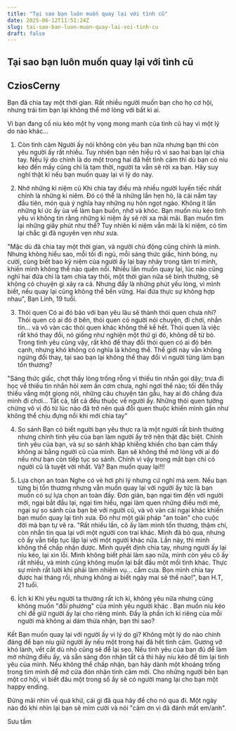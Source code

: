 ```yaml
---
title: "Tại sao bạn luôn muốn quay lại với tình cũ"
date: 2025-06-12T11:51:24Z
slug: tai-sao-ban-luon-muon-quay-lai-voi-tinh-cu
draft: false
---
```


## Tại sao bạn luôn muốn quay lại với tình cũ

## CziosCerny

Bạn đã chia tay một thời gian. Rất nhiều người muốn bạn cho họ cơ hội, nhưng trái tim bạn lại không thể mở lòng với bất kì ai.
 
Vì bạn đang cố níu kéo một hy vọng mong manh của tình cũ hay vì một lý do nào khác...
 
1. Còn tình cảm
Người ấy nói không còn yêu bạn nữa nhưng bạn thì còn yêu người ấy rất nhiều. Tuy nhiên bạn nên hiểu rõ vì sao hai bạn lại chia tay. Nếu lý do chính là do một trong hai đã hết tình cảm thì dù bạn có níu kéo đến mấy cũng chỉ là tạm thời, người ta vẫn sẽ rời xa bạn. Hãy suy nghĩ thật kĩ nếu bạn muốn quay lại vì lý do này.
 
2. Nhớ những kỉ niệm cũ
Khi chia tay điều mà nhiều người luyến tiếc nhất chính là những kỉ niêm. Đó có thể là những lần hẹn hò, là cái nắm tay đầu tiên, món quà ý nghĩa hay những nụ hôn ngọt ngào. Không ít lần những kí ức ấy ùa về làm bạn buồn, nhớ và khóc. Bạn muốn níu kéo tình yêu vì không tin rằng những kỉ niệm ấy sẽ rời xa mãi mãi. Bạn muốn tìm lại những giây phút như thế? Tuy nhiên kỉ niệm vẫn mãi là kỉ niệm, có tìm lại chắc gì đã nguyên vẹn như xưa.
 
"Mặc dù đã chia tay một thời gian, và người chủ động cũng chính là mình. Nhưng không hiểu sao, mỗi tối đi ngủ, mỗi sáng thức giấc, hình bóng, nụ cười, cùng biết bao kỷ niệm của người ấy lại bay nhảy trong tâm trí mình, khiến mình không thể nào quên nổi. Nhiều lần muốn quay lại, lúc nào cũng nghĩ hai đứa chỉ là tạm chia tay thôi, một thời gian nữa sẽ bình thường, sẽ không có chuyện gì xảy ra cả. Nhưng đấy là những phút yếu lòng, vì mình biết, nếu quay lại cũng không thể bền vững. Hai đứa thực sự không hợp nhau", Bạn Linh, 19 tuổi.
 
3. Thói quen
Có ai đó bảo với bạn yêu lâu sẽ thành thói quen chưa nhỉ? Thói quen có ai đó ở bên, thói quen có người nói chuyện, đi chơi, nhắn tin… và vô vàn các thói quen khác không thể kể hết. Thói quen là việc rất khó thay đổi, nó giống như nghiện một thứ gì đó, không dễ từ bỏ. Trong tình yêu cũng vậy, rất khó để thay đổi thói quen có ai đó bên cạnh, nhưng khó không có nghĩa là không thể. Thế giới này vẫn không ngừng đổi thay, tại sao bạn lại không thể thay đổi vì người từng làm bạn tổn thương?
 
"Sáng thức giấc, chợt thấy lòng trống rỗng vì thiếu tin nhắn gọi dậy; trưa đi học về thiếu tin nhắn hỏi xem ăn cơm chưa, nghỉ ngơi thế nào; tối đến thấy thiếu vắng một giọng nói, những câu chuyện tán gẫu, hay ai đó chẳng đưa mình đi chơi... Tất cả, tất cả đều thuộc về người ấy. Những thói quen tưởng chừng vô vị đó từ lúc nào đã trở nên quá đỗi quen thuộc khiến mình gần như không thể chịu đựng nổi khi mới chia tay"
 
4. So sánh
Bạn có biết người bạn yêu thực ra là một người rất bình thường nhưng chính tình yêu của bạn làm người ấy trở nên thật đặc biệt. Chính tình yêu của bạn, và sự so sánh khập khiễng khiến cho bạn cảm thấy không ai bằng người cũ của mình. Bạn sẽ không thể mở lòng với ai đó nếu như bạn còn tiếp tục so sánh. Chính vì vậy trong mắt bạn chỉ có người cũ là tuyệt vời nhất. Và? Bạn muốn quay lại!!!
 
5. Lựa chọn an toàn
Nghe có vẻ hơi phi lý nhưng cứ nghĩ mà xem. Nếu bạn từng bị tổn thương nhưng vẫn muốn quay lại với người ấy tức là bạn muốn có sự lựa chọn an toàn đấy. Đơn giản, bạn ngại tìm đến với người mới, ngại bắt đầu lại, ngại tìm hiểu, ngại làm quen những điều mới mẻ, ngại sự so sánh của bạn bè với người cũ, và vô vàn cái ngại khác khiến bạn muốn quay lại tình xưa. Đó như một giải pháp "an toàn" cho cuộc đời mà bạn tự vẽ ra.
"Rất nhiều lần, cô ấy làm mình tổn thương, thậm chí, còn nhắn tin qua lại với một người con trai khác. Mình đã bỏ qua, nhưng cô ấy vẫn tiếp tục lặp lại với một người khác nữa. Lần này, thì mình không thể chấp nhận được. Mình quyết định chia tay, nhưng người ấy lại níu kéo, lại xin lỗi. Mình không biết phải làm sao nữa, mình còn yêu cô ấy rất nhiều, và mình cũng không muốn lại bắt đầu một mối tình khác. Thực sự mình rất lười khi phải làm nhiệm vụ... cầm cưa. Bọn mình chia tay được hai tháng rồi, nhưng không ai biết ngày mai sẽ thế nào!", bạn H.T, 21 tuổi.
 
6. Ích kỉ
Khi yêu người ta thường rất ích kỉ, không yêu nữa nhưng cũng không muốn "đối phương" của mình yêu người khác . Bạn muốn níu kéo chỉ để giữ người ấy lại cho riêng mình. Đấy là phần ích kỉ riêng của mỗi người mà không ai dám thừa nhận, bạn thì sao?
 
Kết
Bạn muốn quay lại với người ấy vì lý do gì? Không một lý do nào chính đáng để bạn níu giữ người ấy nếu một trong hai đã hết tình cảm. Gương vỡ khó lành, vết cắt dù nhỏ cũng sẽ để lại sẹo. Nếu tình yêu của bạn đủ để làm mờ những điều ấy, và sẵn sàng đón nhận tất cả thì hãy níu kéo để tìm lại tình yêu của mình. Nếu không thể chấp nhận, bạn hãy dành một khoảng trống trong tim mình để mở cửa đón nhận tình cảm mới. Cho những người bên bạn một cơ hội, vì biết đâu một trong số ấy sẽ có người mang lại cho bạn một happy ending.
 
Đừng mãi nhìn về quá khứ, cái gì đã qua hãy để cho nó qua đi. Một ngày nào đó khi nhìn lại bạn sẽ mỉm cười và nói "cảm ơn vì đã đánh mất em/anh".
 
Sưu tầm​